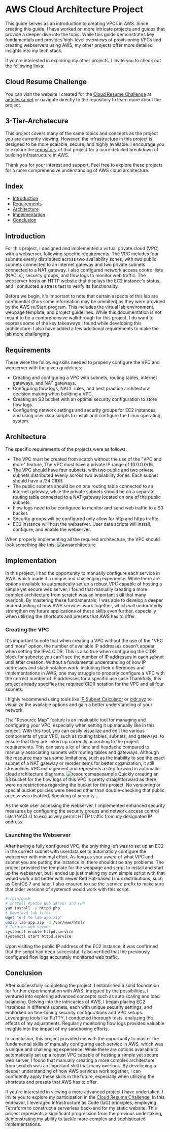 # AWS Cloud Architecture Project
This guide serves as an introduction to creating VPCs in AWS. Since creating this guide, I have worked on more intricate projects and guides that provide a deeper dive into the topic. While this guide demonstrates key fundamentals and provides high-level overviews of provisioning VPCs and creating webservers using AWS, my other projects offer more detailed insights into my tech stack.

If you're interested in exploring my other projects, I invite you to check out the following links:

## Cloud Resume Challenge
You can visit the website I created for the [Cloud Resume Challenge](https://cloudresumechallenge.dev/) at [antoleska.net](https://antoleska.net/) or navigate directly to the repository to learn more about the project.

## 3-Tier-Archetecure
This project covers many of the same topics and concepts as the project you are currently viewing. However, the infrastructure in this project is designed to be more scalable, secure, and highly available. I encourage you to explore the [repository](https://github.com/oleskatony/3-tier-architecture) of that project for a more detailed breakdown of building infrastructure in AWS.

Thank you for your interest and support. Feel free to explore these projects for a more comprehensive understanding of AWS cloud architecture.

## Index

- [Introduction](#introduction)
- [Requirements](#requirements)
- [Architecture](#architecture)
- [Implementation](#implementation)
- [Conclusion](#conclusion)

## Introduction
For this project, I designed and implemented a virtual private cloud (VPC) with a webserver, following specific requirements. The VPC includes four subnets evenly distributed across two availability zones, with two public subnets connected to an internet gateway and two private subnets connected to a NAT gateway. I also configured network access control lists (NACLs), security groups, and flow logs to monitor web traffic. The webserver hosts an HTTP website that displays the EC2 instance's status, and I conducted a stress test to verify its functionality.

Before we begin, it's important to note that certain aspects of this lab are confidential (thus some information may be ommited) as they were provided by the AWS re/Start program. This includes the virtual lab environment, webpage template, and project guidelines. While this documentation is not meant to be a comprehensive walkthrough for this project, I do want to express some of the key takeaways I found while developing this architecture. I also have added a few additional requirements to make the lab more challenging.
## Requirements
These were the following skills needed to properly configure the VPC and webserver with the given guidelines:

- Creating and configuring a VPC with subnets, routing tables, internet gateways, and NAT gateways.
- Configuring flow logs, NACL rules, and best practice architectural decision making when building a VPC.
- Creating an S3 bucket with an optimal security configuration to store flow logs.
- Configuring network settings and security groups for EC2 instances, and using user data scripts to install and configure the Linux operating system.
## Architecture
The specific requirements of the projects were as follows:
- The VPC must be created from scatch without the use of the "VPC and more" feature, The VPC must have a private IP range of 10.0.0.0/16.
- The VPC should have four subnets, with two public and two private subnets distributed evenly across two availability zones. Each subnet should have a /24 CIDR.
- The public subnets should be on one routing table connected to an internet gateway, while the private subnets should be on a separate routing table connected to a NAT gateway located on one of the public subnets.
- Flow logs need to be configured to monitor and send web traffic to a S3 bucket.
- Security groups will be configured only allow for http and https traffic.
- EC2 instance will host the webserver. User data scripts will install, configure, and enable the webserver.

When properly implementing all the required architecture, the VPC should look something like this:
![awsarchitecture](https://user-images.githubusercontent.com/128739036/234729367-e90d0fb4-70a7-4875-bc0d-0c590e59b2cc.png)

## Implementation
In this project, I had the opportunity to manually configure each service in AWS, which made it a unique and challenging experience. While there are options available to automatically set up a robust VPC capable of hosting a simple yet secure web server, I found that manually creating a more complex architecture from scratch was an important skill that many overlook. By mastering these fundamentals, I was able to develop a deeper understanding of how AWS services work together, which will undoubtedly strengthen my future applications of these skills even further, especially when utilizing the shortcuts and presets that AWS has to offer.
### Creating the VPC
It's important to note that when creating a VPC without the use of the "VPC and more" option, the number of available IP addresses doesn't appear when setting the IPv4 CIDR. This is also true when configuring the CIDR block for subnets; you can't see the number of IP addresses in each subnet until after creation. Without a fundamental understanding of how IP addresses and slash notation work, including their differences and implementations in AWS, one may struggle to properly configure a VPC with the correct number of IP addresses for a specific use case.Thankfully, this project already specifies the required CIDR notation for the VPC and all four subnets.

I highly recommend using tools like [IP Subnet Calculator](https://www.calculator.net/ip-subnet-calculator.html) or [cidr.xyz](https://cidr.xyz/) to visualize the available options and gain a better understanding of your network.

The "Resource Map" feature is an invaluable tool for managing and configuring your VPC, especially when setting it up manually like in this project. With this tool, you can easily visualize and edit the various components of your VPC, such as routing tables, subnets, and gateways, to ensure that they are linked up correctly according to the project requirements. This can save a lot of time and headache compared to manually associating subnets with routing tables and gateways. Although the resource map has some limitations, such as the inability to see the exact subnet of a NAT gateway or reorder items for better organization, it still streamlines VPC management and represents a step forward in automatic cloud architecture diagrams.
![resourcemapexample](https://user-images.githubusercontent.com/128739036/234737168-384bc76d-8508-4316-90a9-e5fc0978ee9b.png)
Quickly creating an S3 bucket for the flow logs of this VPC is pretty straightforward as there were no restrictions regarding the bucket for this project. No versioning or special bucket policies were needed other than double-checking that public access was disabled. Speaking of security...

As the sole user accessing the webserver, I implemented enhanced security measures by configuring the security groups and network access control lists (NACLs) to exclusively permit HTTP traffic from my designated IP address.

### Launching the Webserver
After having a fully configured VPC, the only thing left was to set up an EC2 in the correct subnet with userdata set to automaticly configure the webserver with minimal effort. As long as your aware of what VPC and subnet you are putting the instance in, there shouldnt be any problems. The project provided the template for the webpage and script to install and start up the webserver, but I ended up just making my own simple script with that would work a bit better with newer Red Hat-based Linux distributions, such as CentOS 7 and later. I also ensured to use the .service prefix to make sure that older versions of systemctl would work with this script.

```bash
#!/bin/bash
# Install Apache Web Server and PHP
yum install -y httpd php
# Download lab files
wget "url to lab-app.zip"
unzip lab-app.zip -d /var/www/html/
# Turn on web server
systemctl enable httpd.service
systemctl start httpd.service
```
Upon visiting the public IP address of the EC2 instance, it was confirmed that the script had been successful. I also verified that the previously configured flow logs accurately monitored web traffic.

## Conclusion
After successfully completing the project, I established a solid foundation for further experimentation with AWS. Intrigued by the possibilities, I ventured into exploring advanced concepts such as auto scaling and load balancing. Delving into the intricacies of AWS, I began placing EC2 instances in different subnets, each with unique security settings, and embarked on fine-tuning security configurations and VPC setups. Leveraging tools like PuTTY, I conducted thorough tests, analyzing the effects of my adjustments. Regularly monitoring flow logs provided valuable insights into the impact of my sandboxing efforts.

In conclusion, this project provided me with the opportunity to master the fundamental skills of manually configuring each service in AWS, which was a unique and challenging experience. While there are options available to automatically set up a robust VPC capable of hosting a simple yet secure web server, I found that manually creating a more complex architecture from scratch was an important skill that many overlook. By developing a deeper understanding of how AWS services work together, I can confidently apply these skills in the future, especially when utilizing the shortcuts and presets that AWS has to offer.

If you're interested in viewing a more advanced project I have undertaken, I invite you to explore my participation in the [Cloud Resume Challenge.](https://github.com/oleskatony/cloudresumechallenge) In this endeavor, I leveraged Infrastructure as Code (IaC) principles, employing Terraform to construct a serverless back-end for my static website. This project represents a significant progression from the previous undertaking, demonstrating my ability to tackle more complex and sophisticated implementations.
